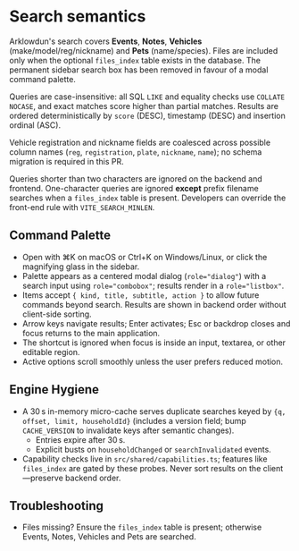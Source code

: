 # Search semantics

Arklowdun's search covers **Events**, **Notes**, **Vehicles** (make/model/reg/nickname)
and **Pets** (name/species). Files are included only when the optional
`files_index` table exists in the database. The permanent sidebar search box has
been removed in favour of a modal command palette.

Queries are case-insensitive: all SQL `LIKE` and equality checks use
`COLLATE NOCASE`, and exact matches score higher than partial matches.
Results are ordered deterministically by `score` (DESC), timestamp (DESC)
and insertion ordinal (ASC).

Vehicle registration and nickname fields are coalesced across possible
column names (`reg`, `registration`, `plate`, `nickname`, `name`); no
schema migration is required in this PR.

Queries shorter than two characters are ignored on the backend and frontend.
One-character queries are ignored **except** prefix filename searches when a
`files_index` table is present. Developers can override the front-end rule with
`VITE_SEARCH_MINLEN`.

## Command Palette

- Open with ⌘K on macOS or Ctrl+K on Windows/Linux, or click the magnifying glass
  in the sidebar.
- Palette appears as a centered modal dialog (`role="dialog"`) with a search
  input using `role="combobox"`; results render in a `role="listbox"`.
- Items accept `{ kind, title, subtitle, action }` to allow future commands
  beyond search. Results are shown in backend order without client-side sorting.
- Arrow keys navigate results; Enter activates; Esc or backdrop closes and
  focus returns to the main application.
- The shortcut is ignored when focus is inside an input, textarea, or other
  editable region.
- Active options scroll smoothly unless the user prefers reduced motion.

## Engine Hygiene

- A 30 s in-memory micro-cache serves duplicate searches keyed by `{q, offset, limit, householdId}` (includes a version field; bump `CACHE_VERSION` to invalidate keys after semantic changes).
  - Entries expire after 30 s.
  - Explicit busts on `householdChanged` or `searchInvalidated` events.
- Capability checks live in `src/shared/capabilities.ts`; features like `files_index` are gated by these probes. Never sort results on the client—preserve backend order.

## Troubleshooting

- Files missing? Ensure the `files_index` table is present; otherwise Events,
  Notes, Vehicles and Pets are searched.
